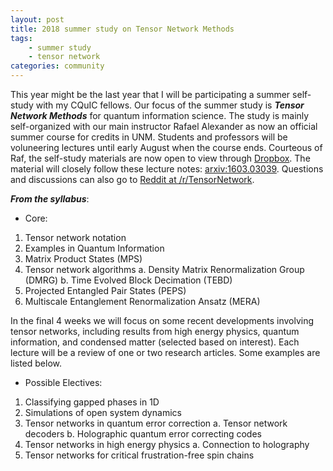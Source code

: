 ```yaml
---
layout: post
title: 2018 summer study on Tensor Network Methods
tags:
    - summer study
    - tensor network
categories: community
---
```


This year might be the last year that I will be participating a summer self-study with my CQuIC fellows.
Our focus of the summer study is ***Tensor Network Methods*** for quantum information science.
The study is mainly self-organized with our main instructor Rafael Alexander as now an official summer course for credits in UNM.
Students and professors will be voluneering lectures until early August when the course ends.
Courteous of Raf, the self-study materials are now open to view through [Dropbox](https://www.dropbox.com/sh/cgex2tyxblnxu2c/AAD8weXAu4_Y_1QuNurnxHgda?dl=0).
The material will closely follow these lecture notes: [arxiv:1603.03039](https://arxiv.org/abs/1603.03039).
Questions and discussions can also go to [Reddit at /r/TensorNetwork](//reddit.com/r/tensornetwork/).

***From the syllabus***:

+ Core:
1.	Tensor network notation
2.	Examples in Quantum Information
3.	Matrix Product States (MPS)
4.	Tensor network algorithms
    a. Density Matrix Renormalization Group (DMRG)
    b. Time Evolved Block Decimation (TEBD)
5.	Projected Entangled Pair States (PEPS)
6.	Multiscale Entanglement Renormalization Ansatz (MERA)

In the final 4 weeks we will focus on some recent developments involving tensor networks, including results from high energy physics, quantum information, and condensed matter (selected based on interest). Each lecture will be a review of one or two research articles.  Some examples are listed below.

+ Possible Electives:
1.	Classifying gapped phases in 1D
2.	Simulations of open system dynamics
3.	Tensor networks in quantum error correction
    a. Tensor network decoders
    b. Holographic quantum error correcting codes
4.	Tensor networks in high energy physics
    a. Connection to holography
5.	Tensor networks for critical frustration-free spin chains
